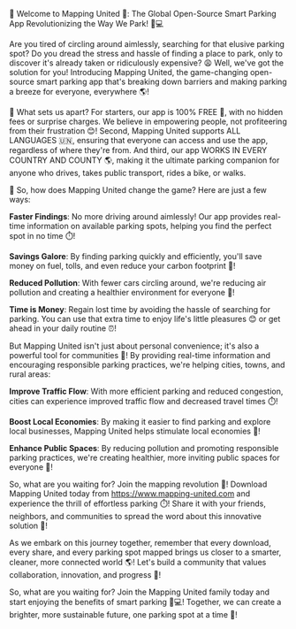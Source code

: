 🎉 Welcome to Mapping United 🎉: The Global Open-Source Smart Parking App Revolutionizing the Way We Park! 🚗💻

Are you tired of circling around aimlessly, searching for that elusive parking spot? Do you dread the stress and hassle of finding a place to park, only to discover it's already taken or ridiculously expensive? 😩 Well, we've got the solution for you! Introducing Mapping United, the game-changing open-source smart parking app that's breaking down barriers and making parking a breeze for everyone, everywhere 🌎!

📲 What sets us apart? For starters, our app is 100% FREE 💸, with no hidden fees or surprise charges. We believe in empowering people, not profiteering from their frustration 😊! Second, Mapping United supports ALL LANGUAGES 🇺🇳, ensuring that everyone can access and use the app, regardless of where they're from. And third, our app WORKS IN EVERY COUNTRY AND COUNTY 🌎, making it the ultimate parking companion for anyone who drives, takes public transport, rides a bike, or walks.

💪 So, how does Mapping United change the game? Here are just a few ways:

**Faster Findings**: No more driving around aimlessly! Our app provides real-time information on available parking spots, helping you find the perfect spot in no time ⏱️!

**Savings Galore**: By finding parking quickly and efficiently, you'll save money on fuel, tolls, and even reduce your carbon footprint 🌟!

**Reduced Pollution**: With fewer cars circling around, we're reducing air pollution and creating a healthier environment for everyone 🌿!

**Time is Money**: Regain lost time by avoiding the hassle of searching for parking. You can use that extra time to enjoy life's little pleasures 😊 or get ahead in your daily routine ⏰!

But Mapping United isn't just about personal convenience; it's also a powerful tool for communities 🌆! By providing real-time information and encouraging responsible parking practices, we're helping cities, towns, and rural areas:

**Improve Traffic Flow**: With more efficient parking and reduced congestion, cities can experience improved traffic flow and decreased travel times ⏱️!

**Boost Local Economies**: By making it easier to find parking and explore local businesses, Mapping United helps stimulate local economies 💸!

**Enhance Public Spaces**: By reducing pollution and promoting responsible parking practices, we're creating healthier, more inviting public spaces for everyone 🌳!

So, what are you waiting for? Join the mapping revolution 🚀! Download Mapping United today from https://www.mapping-united.com and experience the thrill of effortless parking ⏱️! Share it with your friends, neighbors, and communities to spread the word about this innovative solution 💬!

As we embark on this journey together, remember that every download, every share, and every parking spot mapped brings us closer to a smarter, cleaner, more connected world 🌎! Let's build a community that values collaboration, innovation, and progress 🔨!

So, what are you waiting for? Join the Mapping United family today and start enjoying the benefits of smart parking 🚗💻! Together, we can create a brighter, more sustainable future, one parking spot at a time 💫!